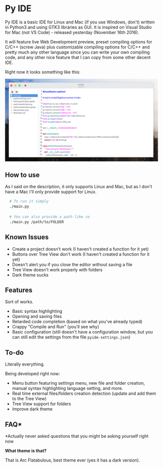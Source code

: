 # Py IDE

Py IDE is a basic IDE for Linux and Mac (if you use Windows, don't) written in Python3 and using GTK3 libraries as GUI. It is inspired on Visual Studio for Mac (not VS Code) - released yesterday (November 16th 2016).

It will feature live Web Development preview, preset compiling options for C/C++ (screw Java) plus customizable compiling options for C/C++ and pretty much any other language since you can write your own compiling code, and any other nice feature that I can copy from some other decent IDE.

Right now it looks something like this:

![](ide-preview.png)

## How to use

As I said on the description, it only supports Linux and Mac, but as I don't have a Mac I'll only provide support for Linux.


```bash
  # To run it simply
  ./main.py

  # You can also provide a path like so
  ./main.py /path/to/FOLDER
```

## Known Issues

* Create a project doesn't work (I haven't created a function for it yet)
* Buttons over Tree View don't work (I haven't created a function for it yet)
* Doesn't alert you if you close the editor without saving a file
* Tree View doesn't work properly with folders
* Dark theme sucks

## Features

Sort of works.

* Basic syntax highlighting
* Opening and saving files
* Retarded code completion (based on what you've already typed)
* Crappy "Compile and Run" (you'll see why)
* Basic configuration (still doesn't have a configuration window, but you can still edit the settings from the file ```pyide-settings.json```)

## To-do

Literally everything.

Being developed right now:

* Menu button featuring settings menu, new file and folder creation, manual syntax highlighting language setting, and more.
* Real time external files/folders creation detection (update and add them to the Tree View)
* Tree View support for folders
* Improve dark theme

## FAQ*

\*Actually never asked questions that you might be asking yourself right now

__What theme is that?__

That is Arc Flatabulous, best theme ever (yes it has a dark version).
